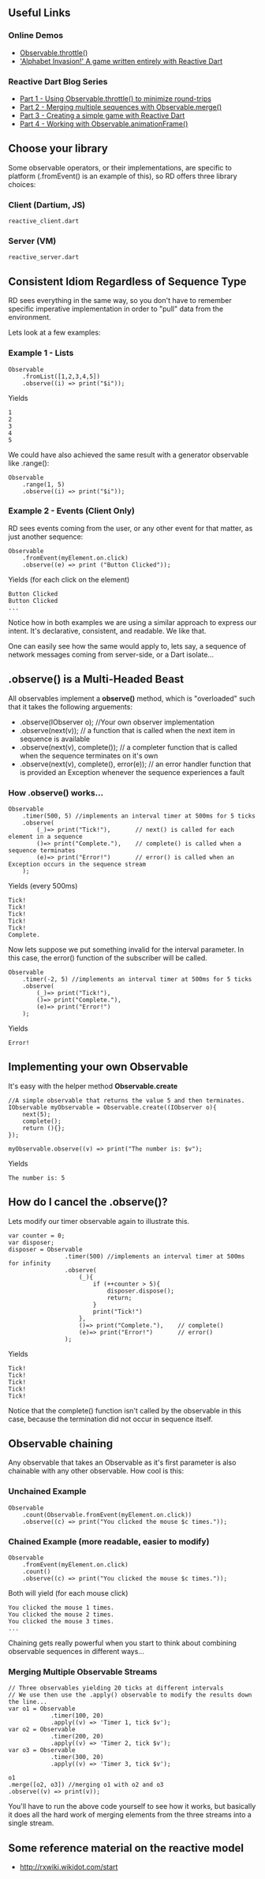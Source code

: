## Useful Links ##
### Online Demos ###
* [Observable.throttle()](http://www.lucastudios.com/demos/throttle/throttle_demo.html)
* ['Alphabet Invasion!' A game written entirely with Reactive Dart](http://www.lucastudios.com/demos/alphabetinvasion/)

### Reactive Dart Blog Series ###
* [Part 1 - Using Observable.throttle() to minimize round-trips](http://phylotic.blogspot.com/2012/01/reactive-dart-series-part-1-of-n-using.html)
* [Part 2 - Merging multiple sequences with Observable.merge()](http://phylotic.blogspot.com/2012/01/reactive-dart-series-part-2-of-n.html)
* [Part 3 - Creating a simple game with Reactive Dart](http://phylotic.blogspot.com/2012/02/reactive-dart-series-part-3-of-n.html)
* [Part 4 - Working with Observable.animationFrame()](http://phylotic.blogspot.com/2012/03/reactive-dart-series-part-4-of-n.html)

## Choose your library ##
Some observable operators, or their implementations, are specific to platform 
(.fromEvent() is an example of this), so RD offers three library choices:

### Client (Dartium, JS) ###
    reactive_client.dart

### Server (VM) ###
    reactive_server.dart

## Consistent Idiom Regardless of Sequence Type ##
RD sees everything in the same way, so you don't have to remember specific
imperative implementation in order to "pull" data from the environment.

Lets look at a few examples:

### Example 1 - Lists
    Observable
		.fromList([1,2,3,4,5])
		.observe((i) => print("$i"));

Yields

    1
	2
	3
	4
	5

We could have also achieved the same result with a generator observable like .range():

	Observable
		.range(1, 5)
		.observe((i) => print("$i"));
	
### Example 2 - Events (Client Only) ###
RD sees events coming from the user, or any other event for that matter, as just another sequence:

	Observable
		.fromEvent(myElement.on.click)
		.observe((e) => print ("Button Clicked"));

Yields (for each click on the element)

	Button Clicked
	Button Clicked
	...
	
Notice how in both examples we are using a similar approach to express
our intent.  It's declarative, consistent, and readable.  We like that.

One can easily see how the same would apply to, lets say, a sequence of
network messages coming from server-side, or a Dart isolate...

## .observe() is a Multi-Headed Beast ##
All observables implement a **observe()** method, which is "overloaded" such
that it takes the following arguements:

* .observe(IObserver o); //Your own observer implementation
* .observe(next(v)); // a function that is called when the next item in 
sequence is available
* .observe(next(v), complete());  // a completer function that is called when
the sequence terminates on it's own
* .observe(next(v), complete(), error(e)); // an error handler function that
is provided an Exception whenever the sequence experiences a fault

### How .observe() works... ###
	Observable
		.timer(500, 5) //implements an interval timer at 500ms for 5 ticks 
		.observe(
			(_)=> print("Tick!"),   	// next() is called for each element in a sequence 
			()=> print("Complete."), 	// complete() is called when a sequence terminates
			(e)=> print("Error!")		// error() is called when an Exception occurs in the sequence stream
		);

Yields (every 500ms)

	Tick!
	Tick!
	Tick!
	Tick!
	Tick!
	Complete.
	
Now lets suppose we put something invalid for the interval parameter.  In this case, the error() function of the subscriber will be called.

	Observable
		.timer(-2, 5) //implements an interval timer at 500ms for 5 ticks 
		.observe(
			(_)=> print("Tick!"),   	
			()=> print("Complete."), 	
			(e)=> print("Error!")
		);
		
Yields

	Error!
	

## Implementing your own Observable ##
It's easy with the helper method **Observable.create**

	//A simple observable that returns the value 5 and then terminates.
	IObservable myObservable = Observable.create((IObserver o){
		next(5);
		complete();
		return (){};
	});
	
	myObservable.observe((v) => print("The number is: $v");
	
Yields

	The number is: 5
	
## How do I cancel the .observe()? ##
Lets modify our timer observable again to illustrate this.

	var counter = 0;
	var disposer;
	disposer = Observable
					.timer(500) //implements an interval timer at 500ms for infinity 
					.observe(
						(_){
							if (++counter > 5){
								disposer.dispose();
								return;
							}
							print("Tick!")
						},
						()=> print("Complete."), 	// complete()
						(e)=> print("Error!")		// error()
					);
					
Yields

	Tick!
	Tick!
	Tick!
	Tick!
	Tick!
	
Notice that the complete() function isn't called by the observable in this case,
because the termination did not occur in sequence itself.

## Observable chaining ##
Any observable that takes an Observable as it's first parameter is also chainable with any other observable. How cool is this:

### Unchained Example ###
	Observable
		.count(Observable.fromEvent(myElement.on.click))
		.observe((c) => print("You clicked the mouse $c times."));

### Chained Example (more readable, easier to modify) ###
	Observable
		.fromEvent(myElement.on.click)
		.count()
		.observe((c) => print("You clicked the mouse $c times."));
		
Both will yield (for each mouse click)

	You clicked the mouse 1 times.
	You clicked the mouse 2 times.
	You clicked the mouse 3 times.
	...

Chaining gets really powerful when you start to think about combining observable sequences in different ways...

### Merging Multiple Observable Streams ###
	// Three observables yielding 20 ticks at different intervals
	// We use then use the .apply() observable to modify the results down the line...
	var o1 = Observable
				.timer(100, 20)
				.apply((v) => 'Timer 1, tick $v');
	var o2 = Observable
				.timer(200, 20)
				.apply((v) => 'Timer 2, tick $v');
	var o3 = Observable
				.timer(300, 20)
				.apply((v) => 'Timer 3, tick $v');
	
	o1
	.merge([o2, o3]) //merging o1 with o2 and o3
	.observe((v) => print(v));
	
You'll have to run the above code yourself to see how it works, but basically it does
all the hard work of merging elements from the three streams into a single stream.
	
## Some reference material on the reactive model
* <http://rxwiki.wikidot.com/start> 